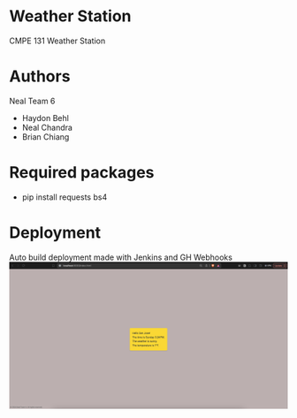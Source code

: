 # Weather Station
CMPE 131 Weather Station

# Authors
Neal Team 6
- Haydon Behl
- Neal Chandra
- Brian Chiang

# Required packages
- pip install requests bs4

# Deployment
Auto build deployment made with Jenkins and GH Webhooks
![alt text]( ./img.png) 
